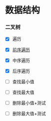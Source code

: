 # 数据结构

### 二叉树

- [x]  遍历
  - [x] [前序遍历](https://github.com/MisterBowie/data-strcture-demo/blob/fbf32783e4eba7bba278957069025a372e8155ee/src/com/algorithm/search/bst/BST.java#L77)
  - [x] 中序遍历
  - [x] 后序遍历

- [ ] 查找最小值
- [ ] 查找最大值
- [ ] 删除最小值+测试
- [ ] 删除最大值+测试

